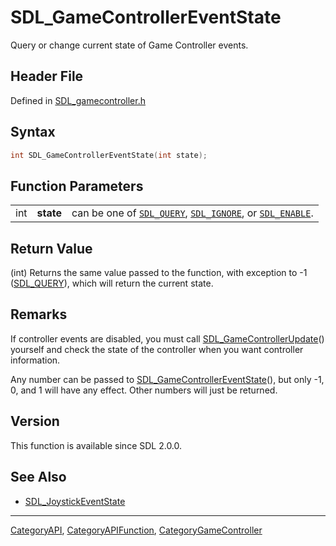# SDL_GameControllerEventState

Query or change current state of Game Controller events.

## Header File

Defined in [SDL_gamecontroller.h](https://github.com/libsdl-org/SDL/blob/SDL2/include/SDL_gamecontroller.h)

## Syntax

```c
int SDL_GameControllerEventState(int state);
```

## Function Parameters

|     |           |                                                                                                    |
| --- | --------- | -------------------------------------------------------------------------------------------------- |
| int | **state** | can be one of [`SDL_QUERY`](SDL_QUERY), [`SDL_IGNORE`](SDL_IGNORE), or [`SDL_ENABLE`](SDL_ENABLE). |

## Return Value

(int) Returns the same value passed to the function, with exception to -1
([SDL_QUERY](SDL_QUERY)), which will return the current state.

## Remarks

If controller events are disabled, you must call
[SDL_GameControllerUpdate](SDL_GameControllerUpdate)() yourself and check
the state of the controller when you want controller information.

Any number can be passed to
[SDL_GameControllerEventState](SDL_GameControllerEventState)(), but only
-1, 0, and 1 will have any effect. Other numbers will just be returned.

## Version

This function is available since SDL 2.0.0.

## See Also

- [SDL_JoystickEventState](SDL_JoystickEventState)






----
[CategoryAPI](CategoryAPI), [CategoryAPIFunction](CategoryAPIFunction), [CategoryGameController](CategoryGameController)

